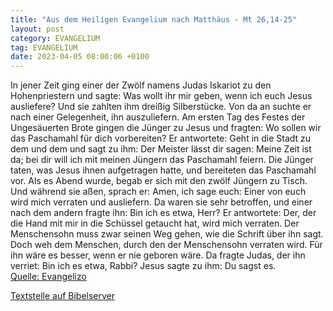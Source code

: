 ```yaml
---
title: "Aus dem Heiligen Evangelium nach Matthäus - Mt 26,14-25"
layout: post
category: EVANGELIUM
tag: EVANGELIUM
date: 2023-04-05 08:00:06 +0100
---
```

In jener Zeit ging einer der Zwölf namens Judas Iskariot zu den Hohenpriestern
und sagte: Was wollt ihr mir geben, wenn ich euch Jesus ausliefere? Und sie zahlten ihm dreißig Silberstücke.
Von da an suchte er nach einer Gelegenheit, ihn auszuliefern.
Am ersten Tag des Festes der Ungesäuerten Brote gingen die Jünger zu Jesus und fragten: Wo sollen wir das Paschamahl für dich vorbereiten?
Er antwortete: Geht in die Stadt zu dem und dem und sagt zu ihm: Der Meister lässt dir sagen: Meine Zeit ist da; bei dir will ich mit meinen Jüngern das Paschamahl feiern.<!--more-->
Die Jünger taten, was Jesus ihnen aufgetragen hatte, und bereiteten das Paschamahl vor.
Als es Abend wurde, begab er sich mit den zwölf Jüngern zu Tisch.
Und während sie aßen, sprach er: Amen, ich sage euch: Einer von euch wird mich verraten und ausliefern.
Da waren sie sehr betroffen, und einer nach dem andern fragte ihn: Bin ich es etwa, Herr?
Er antwortete: Der, der die Hand mit mir in die Schüssel getaucht hat, wird mich verraten.
Der Menschensohn muss zwar seinen Weg gehen, wie die Schrift über ihn sagt. Doch weh dem Menschen, durch den der Menschensohn verraten wird. Für ihn wäre es besser, wenn er nie geboren wäre.
Da fragte Judas, der ihn verriet: Bin ich es etwa, Rabbi? Jesus sagte zu ihm: Du sagst es.<br>
[Quelle: Evangelizo](https://evangeliumtagfuertag.org/DE/gospel)

[Textstelle auf Bibelserver](https://www.bibleserver.com/EU/Matthäus26,14-25)
